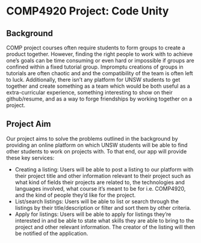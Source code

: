 # COMP4920 Project: Code Unity
## Background
COMP project courses often require students to form groups to create a product together. However, finding the right people to work with to achieve one’s goals can be time consuming or even hard or impossible if groups are confined within a fixed tutorial group. Impromptu creations of groups in tutorials are often chaotic and and the compatibility of the team is often left to luck. Additionally, there isn’t any platform for UNSW students to get together and create something as a team which would be both useful as a extra-curricular experience, something interesting to show on their github/resume, and as a way to forge friendships by working together on a project.
## Project Aim
Our project aims to solve the problems outlined in the background by providing an online platform on which UNSW students will be able to find other students to work on projects with. To that end, our app will provide these key services:
- Creating a listing: Users will be able to post a listing to our platform with their project title and other information relevant to their project such as what kind of fields their projects are related to, the technologies and languages involved, what course it’s meant to be for i.e. COMP4920, and the kind of people they’d like for the project.
- List/search listings: Users will be able to list or search through the listings by their title/description or filter and sort them by other criteria.
- Apply for listings: Users will be able to apply for listings they’re interested in and be able to state what skills they are able to bring to the project and other relevant information. The creator of the listing will then be notified of the application.
